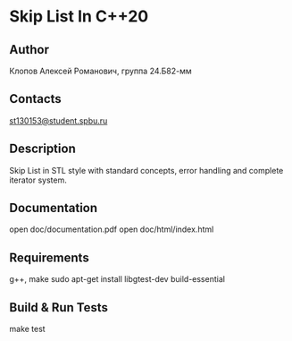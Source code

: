 # Skip List In C++20

## Author
Клопов Алексей Романович, группа 24.Б82-мм

## Contacts
st130153@student.spbu.ru

## Description
Skip List in STL style with standard concepts, error handling and complete iterator system.

## Documentation
open doc/documentation.pdf
open doc/html/index.html

## Requirements
g++, make
sudo apt-get install libgtest-dev build-essential

## Build & Run Tests
make test
